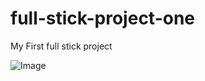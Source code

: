 # full-stick-project-one
My First full stick project 

![Image](https://github.com/user-attachments/assets/364be673-0655-4469-ae00-fb5a91e59c0c)
